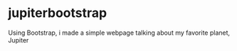 # jupiterbootstrap
Using Bootstrap, i made a simple webpage talking about my favorite planet, Jupiter
